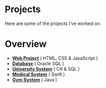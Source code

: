 # Projects

Here are some of the projects I've worked on. 

# Overview

- **[Web Project](Web%20project)** ( HTML, CSS & JavaScript )
- **[Database](Database)** ( Oracle SQL )
- **[University System](University%20System)** ( C# & SQL )
- **[Medical System](Medical%20System%20IOS)** ( Swift )
- **[Gym System](./Gym%20System)** ( Java )
